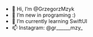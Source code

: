 - 👋 Hi, I’m @GrzegorzMzyk
- 👀 I’m new in programing :)
- 🌱 I’m currently learning SwiftUI
- 📫 Instagram: @gr______mzy_
<!---
GrzegorzMzyk/GrzegorzMzyk is a ✨ special ✨ repository because its `README.md` (this file) appears on your GitHub profile.
You can click the Preview link to take a look at your changes.
--->
